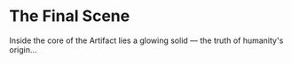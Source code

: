 # The Final Scene
Inside the core of the Artifact lies a glowing solid — the truth of humanity's origin...